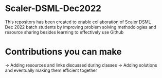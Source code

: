 # Scaler-DSML-Dec2022
This repository has been created to enable collaboration of Scaler DSML Dec 2022 batch students by improving problem solving methodologies and resource sharing besides learning to effectively use Github


# Contributions you can make
-> Adding resources and links discussed during classes
-> Adding solutions and eventually making them efficient together
